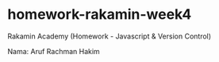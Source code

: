 # homework-rakamin-week4
Rakamin Academy (Homework - Javascript &amp; Version Control)

Nama: Aruf Rachman Hakim
